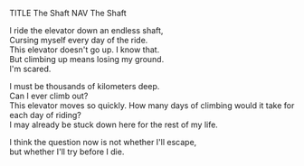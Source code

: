 TITLE The Shaft
NAV The Shaft

I ride the elevator down an endless shaft,  
Cursing myself every day of the ride.  
This elevator doesn't go up. I know that.  
But climbing up means losing my ground.  
I'm scared.

I must be thousands of kilometers deep.  
Can I ever climb out?  
This elevator moves so quickly. How many days of climbing would it take for each day of riding?  
I may already be stuck down here for the rest of my life.

I think the question now is not whether I'll escape,  
but whether I'll try before I die.
